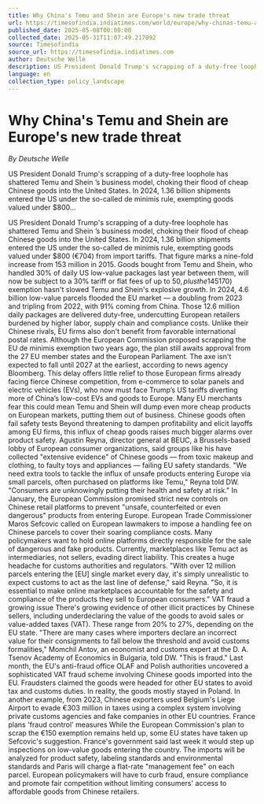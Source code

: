 ```yaml
---
title: Why China's Temu and Shein are Europe's new trade threat
url: https://timesofindia.indiatimes.com/world/europe/why-chinas-temu-and-shein-are-europes-new-trade-threat/articleshow/120991025.cms
published_date: 2025-05-08T00:00:00
collected_date: 2025-05-31T11:07:49.217092
source: Timesofindia
source_url: https://timesofindia.indiatimes.com
author: Deutsche Welle
description: US President Donald Trump's scrapping of a duty-free loophole has shattered Temu and Shein ’s business model, choking their flood of cheap Chinese goods into the United States. In 2024, 1.36 billion shipments entered the US under the so-called de minimis rule, exempting goods valued under $800...
language: en
collection_type: policy_landscape
---
```


# Why China's Temu and Shein are Europe's new trade threat

*By Deutsche Welle*

US President Donald Trump's scrapping of a duty-free loophole has shattered Temu and Shein ’s business model, choking their flood of cheap Chinese goods into the United States. In 2024, 1.36 billion shipments entered the US under the so-called de minimis rule, exempting goods valued under $800...

US President Donald Trump's scrapping of a duty-free loophole has shattered Temu and Shein ’s business model, choking their flood of cheap Chinese goods into the United States. In 2024, 1.36 billion shipments entered the US under the so-called de minimis rule, exempting goods valued under $800 (€704) from import tariffs. That figure marks a nine-fold increase from 153 million in 2015. Goods bought from Temu and Shein, who handled 30% of daily US low-value packages last year between them, will now be subject to a 30% tariff or flat fees of up to $50, plus the 145% tariff on imports from China levied by Trump last month. Poll Should the EU implement stricter customs protocols for low-value parcels? With prices to US consumers more than doubling, these retailers' profit margins are crumbling. So, Temu and Shein will likely double down on Europe, exploiting the European Union 's de minimis loophole to sustain their low-cost model. Europe plans to scrap de minimis loophole Though lower than the US limit, the EU's €150 ($170) exemption hasn't slowed Temu and Shein's explosive growth. In 2024, 4.6 billion low-value parcels flooded the EU market — a doubling from 2023 and tripling from 2022, with 91% coming from China. Those 12.6 million daily packages are delivered duty-free, undercutting European retailers burdened by higher labor, supply chain and compliance costs. Unlike their Chinese rivals, EU firms also don't benefit from favorable international postal rates. Although the European Commission proposed scrapping the EU de minimis exemption two years ago, the plan still awaits approval from the 27 EU member states and the European Parliament. The axe isn't expected to fall until 2027 at the earliest, according to news agency Bloomberg. This delay offers little relief to those European firms already facing fierce Chinese competition, from e-commerce to solar panels and electric vehicles (EVs), who now must face Trump’s US tariffs diverting more of China’s low-cost EVs and goods to Europe. Many EU merchants fear this could mean Temu and Shein will dump even more cheap products on European markets, putting them out of business. Chinese goods often fail safety tests Beyond threatening to dampen profitability and elicit layoffs among EU firms, this influx of cheap goods raises much bigger alarms over product safety. Agustin Reyna, director general at BEUC, a Brussels-based lobby of European consumer organizations, said groups like his have collected "extensive evidence" of Chinese goods — from toxic makeup and clothing, to faulty toys and appliances — failing EU safety standards. "We need extra tools to tackle the influx of unsafe products entering Europe via small parcels, often purchased on platforms like Temu," Reyna told DW. "Consumers are unknowingly putting their health and safety at risk." In January, the European Commission promised strict new controls on Chinese retail platforms to prevent "unsafe, counterfeited or even dangerous" products from entering Europe. European Trade Commissioner Maros Sefcovic called on European lawmakers to impose a handling fee on Chinese parcels to cover their soaring compliance costs. Many policymakers want to hold online platforms directly responsible for the sale of dangerous and fake products. Currently, marketplaces like Temu act as intermediaries, not sellers, evading direct liability. This creates a huge headache for customs authorities and regulators. "With over 12 million parcels entering the [EU] single market every day, it's simply unrealistic to expect customs to act as the last line of defense," said Reyna. "So, it is essential to make online marketplaces accountable for the safety and compliance of the products they sell to European consumers." VAT fraud a growing issue There's growing evidence of other illicit practices by Chinese sellers, including underdeclaring the value of the goods to avoid sales or value-added taxes (VAT). These range from 20% to 27%, depending on the EU state. "There are many cases where importers declare an incorrect value for their consignments to fall below the threshold and avoid customs formalities," Momchil Antov, an economist and customs expert at the D. A. Tsenov Academy of Economics in Bulgaria, told DW. "This is fraud." Last month, the EU's anti-fraud office OLAF and Polish authorities uncovered a sophisticated VAT fraud scheme involving Chinese goods imported into the EU. Fraudsters claimed the goods were headed for other EU states to avoid tax and customs duties. In reality, the goods mostly stayed in Poland. In another example, from 2023, Chinese exporters used Belgium's Liege Airport to evade €303 million in taxes using a complex system involving private customs agencies and fake companies in other EU countries. France plans 'fraud control' measures While the European Commission's plan to scrap the €150 exemption remains held up, some EU states have taken up Sefcovic's suggestion. France's government said last week it would step up inspections on low-value goods entering the country. The imports will be analyzed for product safety, labeling standards and environmental standards and Paris will charge a flat-rate "management fee" on each parcel. European policymakers will have to curb fraud, ensure compliance and promote fair competition without limiting consumers' access to affordable goods from Chinese retailers.